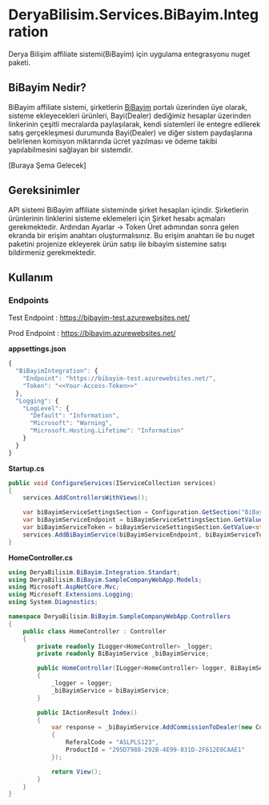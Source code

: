 # DeryaBilisim.Services.BiBayim.Integration
Derya Bilişim affiliate sistemi(BiBayim) için uygulama entegrasyonu nuget paketi.

## BiBayim Nedir?
BiBayim affiliate sistemi, şirketlerin [BiBayim](https://bibayim.azurewebsites.net) portalı üzerinden üye olarak, sisteme ekleyecekleri ürünleri, Bayi(Dealer) dediğimiz hesaplar üzerinden linkerinin çeşitli mecralarda paylaşılarak, kendi sistemleri ile entegre edilerek satış gerçekleşmesi durumunda Bayi(Dealer) ve diğer sistem paydaşlarına belirlenen komisyon miktarında ücret yazılması ve ödeme takibi yapılabilmesini sağlayan bir sistemdir.

[Buraya Şema Gelecek]

## Gereksinimler
API sistemi BiBayim affiliate sisteminde şirket hesapları içindir. Şirketlerin ürünlerinin linklerini sisteme eklemeleri için Şirket hesabı açmaları gerekmektedir. Ardından Ayarlar -> Token Üret adımından sonra gelen ekranda bir erişim anahtarı oluşturmalısınız. Bu erişim anahtarı ile bu nuget paketini projenize ekleyerek ürün satışı ile bibayim sistemine satışı bildirmeniz gerekmektedir.

## Kullanım

### Endpoints
Test Endpoint : https://bibayim-test.azurewebsites.net/

Prod Endpoint : https://bibayim.azurewebsites.net/


**appsettings.json**
```javascript
{
  "BiBayimIntegration": {
    "Endpoint": "https://bibayim-test.azurewebsites.net/",
    "Token": "<<Your-Access-Token>>"
  },
  "Logging": {
    "LogLevel": {
      "Default": "Information",
      "Microsoft": "Warning",
      "Microsoft.Hosting.Lifetime": "Information"
    }
  }
}
```

**Startup.cs**
```csharp
public void ConfigureServices(IServiceCollection services)
{
    services.AddControllersWithViews();

    var biBayimServiceSettingsSection = Configuration.GetSection("BiBayimIntegration");
    var biBayimServiceEndpoint = biBayimServiceSettingsSection.GetValue<string>("Endpoint");
    var biBayimServiceToken = biBayimServiceSettingsSection.GetValue<string>("Token");
    services.AddBiBayimService(biBayimServiceEndpoint, biBayimServiceToken);
}
```


**HomeController.cs**
```csharp
using DeryaBilisim.BiBayim.Integration.Standart;
using DeryaBilisim.BiBayim.SampleCompanyWebApp.Models;
using Microsoft.AspNetCore.Mvc;
using Microsoft.Extensions.Logging;
using System.Diagnostics;

namespace DeryaBilisim.BiBayim.SampleCompanyWebApp.Controllers
{
    public class HomeController : Controller
    {
        private readonly ILogger<HomeController> _logger;
        private readonly BiBayimService _biBayimService;

        public HomeController(ILogger<HomeController> logger, BiBayimService biBayimService)
        {
            _logger = logger;
            _biBayimService = biBayimService;
        }

        public IActionResult Index()
        {
            var response = _biBayimService.AddCommissionToDealer(new CommissionApiModel
            {
                ReferalCode = "ASLPLS123",
                ProductId = "295D7988-292B-4E99-831D-2F612E0CAAE1"
            });

            return View();
        }
    }
}
```
